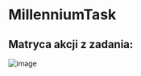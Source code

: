# MillenniumTask
 

## Matryca akcji z zadania:
![image](https://github.com/user-attachments/assets/7c39b2d4-ab44-4fd0-8479-57c1d2219c0e)

